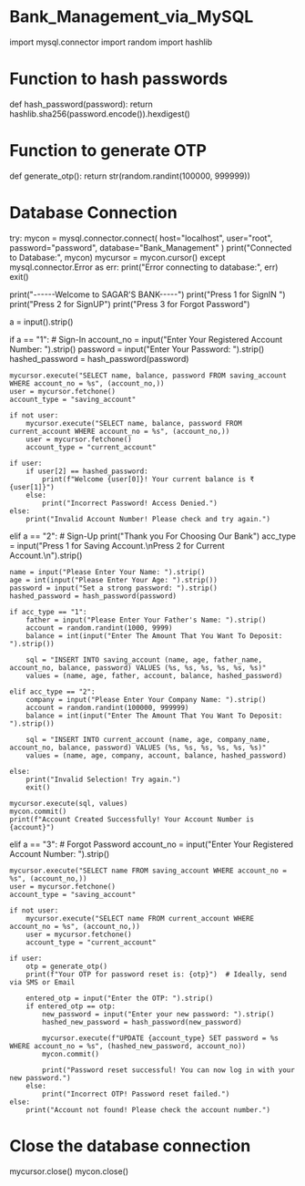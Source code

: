 # Bank_Management_via_MySQL

import mysql.connector
import random
import hashlib

# Function to hash passwords
def hash_password(password):
    return hashlib.sha256(password.encode()).hexdigest()

# Function to generate OTP
def generate_otp():
    return str(random.randint(100000, 999999))

# Database Connection
try:
    mycon = mysql.connector.connect(
        host="localhost",
        user="root",
        password="password",
        database="Bank_Management"
    )
    print("Connected to Database:", mycon)
    mycursor = mycon.cursor()
except mysql.connector.Error as err:
    print("Error connecting to database:", err)
    exit()

print("------Welcome to SAGAR'S BANK-----")
print("Press 1 for SignIN ")
print("Press 2 for SignUP")
print("Press 3 for Forgot Password")

a = input().strip()

if a == "1":  # Sign-In
    account_no = input("Enter Your Registered Account Number: ").strip()
    password = input("Enter Your Password: ").strip()
    hashed_password = hash_password(password)

    mycursor.execute("SELECT name, balance, password FROM saving_account WHERE account_no = %s", (account_no,))
    user = mycursor.fetchone()
    account_type = "saving_account"

    if not user:
        mycursor.execute("SELECT name, balance, password FROM current_account WHERE account_no = %s", (account_no,))
        user = mycursor.fetchone()
        account_type = "current_account"

    if user:
        if user[2] == hashed_password:
            print(f"Welcome {user[0]}! Your current balance is ₹{user[1]}")
        else:
            print("Incorrect Password! Access Denied.")
    else:
        print("Invalid Account Number! Please check and try again.")

elif a == "2":  # Sign-Up
    print("Thank you For Choosing Our Bank")
    acc_type = input("Press 1 for Saving Account.\nPress 2 for Current Account.\n").strip()

    name = input("Please Enter Your Name: ").strip()
    age = int(input("Please Enter Your Age: ").strip())
    password = input("Set a strong password: ").strip()
    hashed_password = hash_password(password)

    if acc_type == "1":
        father = input("Please Enter Your Father's Name: ").strip()
        account = random.randint(1000, 9999)
        balance = int(input("Enter The Amount That You Want To Deposit: ").strip())

        sql = "INSERT INTO saving_account (name, age, father_name, account_no, balance, password) VALUES (%s, %s, %s, %s, %s, %s)"
        values = (name, age, father, account, balance, hashed_password)

    elif acc_type == "2":
        company = input("Please Enter Your Company Name: ").strip()
        account = random.randint(100000, 999999)
        balance = int(input("Enter The Amount That You Want To Deposit: ").strip())

        sql = "INSERT INTO current_account (name, age, company_name, account_no, balance, password) VALUES (%s, %s, %s, %s, %s, %s)"
        values = (name, age, company, account, balance, hashed_password)

    else:
        print("Invalid Selection! Try again.")
        exit()

    mycursor.execute(sql, values)
    mycon.commit()
    print(f"Account Created Successfully! Your Account Number is {account}")

elif a == "3":  # Forgot Password
    account_no = input("Enter Your Registered Account Number: ").strip()

    mycursor.execute("SELECT name FROM saving_account WHERE account_no = %s", (account_no,))
    user = mycursor.fetchone()
    account_type = "saving_account"

    if not user:
        mycursor.execute("SELECT name FROM current_account WHERE account_no = %s", (account_no,))
        user = mycursor.fetchone()
        account_type = "current_account"

    if user:
        otp = generate_otp()
        print(f"Your OTP for password reset is: {otp}")  # Ideally, send via SMS or Email

        entered_otp = input("Enter the OTP: ").strip()
        if entered_otp == otp:
            new_password = input("Enter your new password: ").strip()
            hashed_new_password = hash_password(new_password)

            mycursor.execute(f"UPDATE {account_type} SET password = %s WHERE account_no = %s", (hashed_new_password, account_no))
            mycon.commit()

            print("Password reset successful! You can now log in with your new password.")
        else:
            print("Incorrect OTP! Password reset failed.")
    else:
        print("Account not found! Please check the account number.")

# Close the database connection
mycursor.close()
mycon.close()
